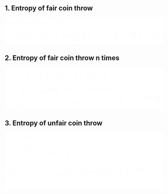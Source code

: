 ## 1. Entropy of fair coin throw

![Pasted%20image%2020230726085527.png](/Images/Pasted%20image%2020230726085527.png)


## 2. Entropy of fair coin throw n times

![Pasted%20image%2020230726085553.png](/Images/Pasted%20image%2020230726085553.png)


## 3. Entropy of unfair coin throw

![Pasted%20image%2020230726085607.png](/Images/Pasted%20image%2020230726085607.png)